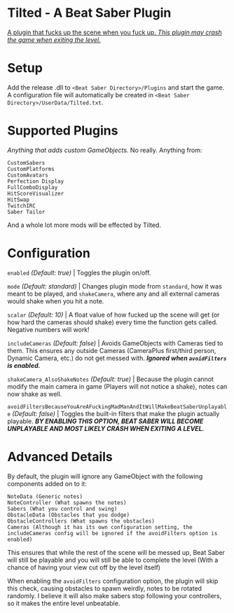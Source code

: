 # Tilted - A Beat Saber Plugin
[A plugin that fucks up the scene when you fuck up. *This plugin may crash the game when exiting the level.*](https://imgur.com/CFesqPf)

# Setup
Add the release .dll to `<Beat Saber Directory>/Plugins` and start the game. A configuration file will automatically be created in `<Beat Saber Directory>/UserData/Tilted.txt`.

# Supported Plugins
*Anything that adds custom GameObjects.* No really. Anything from:

```
CustomSabers
CustomPlatforms
CustomAvatars
Perfection Display
FullComboDisplay
HitScoreVisualizer
HitSwap
TwitchIRC
Saber Tailor
```

And a whole lot more mods will be effected by Tilted.

# Configuration
`enabled` *(Default: true)* | Toggles the plugin on/off.

`mode` *(Default: standard)* | Changes plugin mode from `standard`, how it was meant to be played, and `shakeCamera`, where any and all external cameras would shake when you hit a note.

`scalar` *(Default: 10)* |  A float value of how fucked up the scene will get (or how hard the cameras should shake) every time the function gets called. Negative numbers will work!

`includeCameras` *(Default: false)* | Avoids GameObjects with Cameras tied to them. This ensures any outside Cameras (CameraPlus first/third person, Dynamic Camera, etc.) do not get messed with. ***Ignored when `avoidFilters` is enabled.***

`shakeCamera_AlsoShakeNotes` *(Default: true)* | Because the plugin cannot modify the main camera in game (Players will not notice a shake), notes can now shake as well.

`avoidFiltersBecauseYouAreAFuckingMadManAndItWillMakeBeatSaberUnplayable` *(Default: false)* | Toggles the built-in filters that make the plugin actually playable. ***BY ENABLING THIS OPTION, BEAT SABER WILL BECOME UNPLAYABLE AND MOST LIKELY CRASH WHEN EXITING A LEVEL.***

# Advanced Details
By default, the plugin will ignore any GameObject with the following components added on to it:

```
NoteData (Generic notes)
NoteController (What spawns the notes)
Sabers (What you control and swing)
ObstacleData (Obstacles that you dodge)
ObstacleControllers (What spawns the obstacles)
Cameras (Although it has its own configuration setting, the includeCameras config will be ignored if the avoidFilters option is enabled)
```

This ensures that while the rest of the scene will be messed up, Beat Saber will still be playable and you will still be able to complete the level (With a chance of having your view cut off by the level itself)

When enabling the `avoidFilters` configuration option, the plugin will skip this check, causing obstacles to spawn weirdly, notes to be rotated randomly. I believe it will also make sabers stop following your controllers, so it makes the entire level unbeatable.
